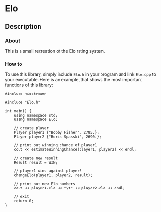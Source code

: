 # Elo

## Description

### About

This is a small recreation of the Elo rating system.

### How to

To use this library, simply include `Elo.h` in your program and link `Elo.cpp` to your executable.
Here is an example, that shows the most important functions of this library:

	#include <iostream>
	
	#include "Elo.h"
	
	int main() {
		using namespace std;
		using namespace Elo;
	
		// create player
		Player player1 {"Bobby Fisher", 2785.};
		Player player2 {"Boris Spasski", 2690.};
	
		// print out winning chance of player1
		cout << estimateWinningChance(player1, player2) << endl;
	
		// create new result
		Result result = WIN;
	
		// player1 wins against player2
		changeElo(player1, player2, result);
	
		// print out new Elo numbers
		cout << player1.elo << "\t" << player2.elo << endl;
	
		// exit
		return 0;
	}
